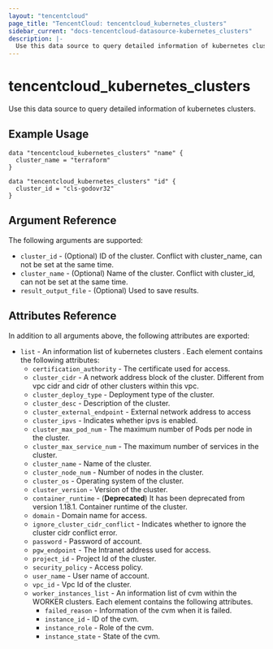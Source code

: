 ```yaml
---
layout: "tencentcloud"
page_title: "TencentCloud: tencentcloud_kubernetes_clusters"
sidebar_current: "docs-tencentcloud-datasource-kubernetes_clusters"
description: |-
  Use this data source to query detailed information of kubernetes clusters.
---
```


# tencentcloud_kubernetes_clusters

Use this data source to query detailed information of kubernetes clusters.

## Example Usage

```hcl
data "tencentcloud_kubernetes_clusters" "name" {
  cluster_name = "terraform"
}

data "tencentcloud_kubernetes_clusters" "id" {
  cluster_id = "cls-godovr32"
}
```

## Argument Reference

The following arguments are supported:

* `cluster_id` - (Optional)  ID of the cluster. Conflict with cluster_name, can not be set at the same time.
* `cluster_name` - (Optional) Name of the cluster. Conflict with cluster_id, can not be set at the same time.
* `result_output_file` - (Optional) Used to save results.

## Attributes Reference

In addition to all arguments above, the following attributes are exported:

* `list` - An information  list of kubernetes clusters . Each element contains the following attributes:
  * `certification_authority` - The certificate used for access.
  * `cluster_cidr` - A network address block of the cluster. Different from vpc cidr and cidr of other clusters within this vpc.
  * `cluster_deploy_type` - Deployment type of the cluster.
  * `cluster_desc` - Description of the cluster.
  * `cluster_external_endpoint` - External network address to access
  * `cluster_ipvs` -  Indicates whether ipvs is enabled.
  * `cluster_max_pod_num` - The maximum number of Pods per node in the cluster.
  * `cluster_max_service_num` - The maximum number of services in the cluster.
  * `cluster_name` - Name of the cluster.
  * `cluster_node_num` - Number of nodes in the  cluster.
  * `cluster_os` - Operating system of the cluster.
  * `cluster_version` -  Version of the cluster.
  * `container_runtime` - (**Deprecated**) It has been deprecated from version 1.18.1. Container runtime of the cluster.
  * `domain` - Domain name for access.
  * `ignore_cluster_cidr_conflict` - Indicates whether to ignore the cluster cidr conflict error.
  * `password` - Password of account.
  * `pgw_endpoint` - The Intranet address used for access.
  * `project_id` - Project Id of the cluster.
  * `security_policy` - Access policy.
  * `user_name` - User name of account.
  * `vpc_id` - Vpc Id of the cluster.
  * `worker_instances_list` - An information list of cvm within the WORKER clusters. Each element contains the following attributes.
    * `failed_reason` - Information of the cvm when it is failed.
    * `instance_id` - ID of the cvm.
    * `instance_role` - Role of the cvm.
    * `instance_state` - State of the cvm.


